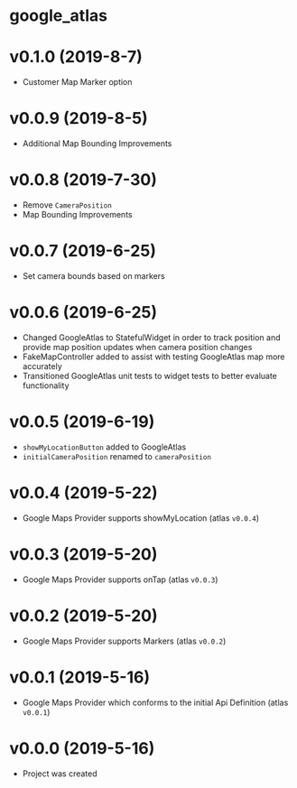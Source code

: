 # google_atlas

# v0.1.0 (2019-8-7)

- Customer Map Marker option

# v0.0.9 (2019-8-5)

- Additional Map Bounding Improvements

# v0.0.8 (2019-7-30)

- Remove `CameraPosition`
- Map Bounding Improvements

# v0.0.7 (2019-6-25)

- Set camera bounds based on markers

# v0.0.6 (2019-6-25)

- Changed GoogleAtlas to StatefulWidget in order to track position and provide map position updates when camera position changes
- FakeMapController added to assist with testing GoogleAtlas map more accurately
- Transitioned GoogleAtlas unit tests to widget tests to better evaluate functionality

# v0.0.5 (2019-6-19)

- `showMyLocationButton` added to GoogleAtlas
- `initialCameraPosition` renamed to `cameraPosition`

# v0.0.4 (2019-5-22)

- Google Maps Provider supports showMyLocation (atlas `v0.0.4`)

# v0.0.3 (2019-5-20)

- Google Maps Provider supports onTap (atlas `v0.0.3`)

# v0.0.2 (2019-5-20)

- Google Maps Provider supports Markers (atlas `v0.0.2`)

# v0.0.1 (2019-5-16)

- Google Maps Provider which conforms to the initial Api Definition (atlas `v0.0.1`)

# v0.0.0 (2019-5-16)

- Project was created
